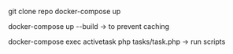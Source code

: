 git clone repo
docker-compose up

docker-compose up --build -> to prevent caching

docker-compose exec activetask php tasks/task.php -> run scripts
